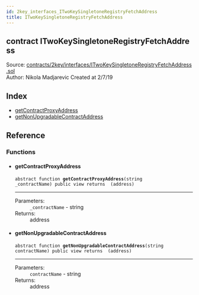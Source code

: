 ```yaml
---
id: 2key_interfaces_ITwoKeySingletoneRegistryFetchAddress
title: ITwoKeySingletoneRegistryFetchAddress
---
```


<div class="contract-doc"><div class="contract"><h2 class="contract-header"><span class="contract-kind">contract</span> ITwoKeySingletoneRegistryFetchAddress</h2><div class="source">Source: <a href="https://github.com/2keynet/web3-alpha/blob/v0.0.3/contracts/2key/interfaces/ITwoKeySingletoneRegistryFetchAddress.sol" target="_blank">contracts/2key/interfaces/ITwoKeySingletoneRegistryFetchAddress.sol</a></div><div class="author">Author: Nikola Madjarevic Created at 2/7/19</div></div><div class="index"><h2>Index</h2><ul><li><a href="2key_interfaces_ITwoKeySingletoneRegistryFetchAddress.html#getContractProxyAddress">getContractProxyAddress</a></li><li><a href="2key_interfaces_ITwoKeySingletoneRegistryFetchAddress.html#getNonUpgradableContractAddress">getNonUpgradableContractAddress</a></li></ul></div><div class="reference"><h2>Reference</h2><div class="functions"><h3>Functions</h3><ul><li><div class="item function"><span id="getContractProxyAddress" class="anchor-marker"></span><h4 class="name">getContractProxyAddress</h4><div class="body"><code class="signature"><span>abstract </span>function <strong>getContractProxyAddress</strong><span>(string _contractName) </span><span>public </span><span>view </span><span>returns  (address) </span></code><hr/><dl><dt><span class="label-parameters">Parameters:</span></dt><dd><div><code>_contractName</code> - string</div></dd><dt><span class="label-return">Returns:</span></dt><dd>address</dd></dl></div></div></li><li><div class="item function"><span id="getNonUpgradableContractAddress" class="anchor-marker"></span><h4 class="name">getNonUpgradableContractAddress</h4><div class="body"><code class="signature"><span>abstract </span>function <strong>getNonUpgradableContractAddress</strong><span>(string contractName) </span><span>public </span><span>view </span><span>returns  (address) </span></code><hr/><dl><dt><span class="label-parameters">Parameters:</span></dt><dd><div><code>contractName</code> - string</div></dd><dt><span class="label-return">Returns:</span></dt><dd>address</dd></dl></div></div></li></ul></div></div></div>
